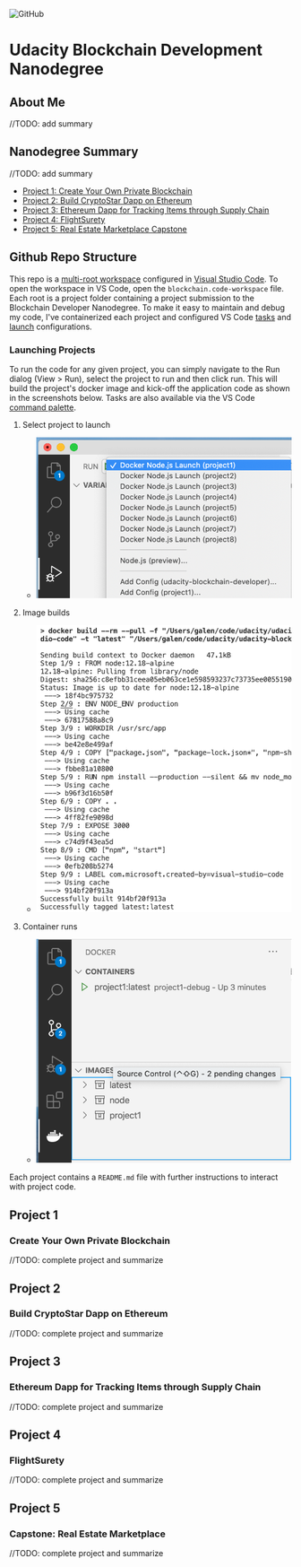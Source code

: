 ![GitHub](https://img.shields.io/github/license/galen211/udacity-blockchain-developer?style=flat-square)

# Udacity Blockchain Development Nanodegree

## About Me
//TODO: add summary

## Nanodegree Summary
//TODO: add summary

- [Project 1: Create Your Own Private Blockchain](#project-1)
- [Project 2: Build CryptoStar Dapp on Ethereum](#project-2)
- [Project 3: Ethereum Dapp for Tracking Items through Supply Chain](#project-3)
- [Project 4: FlightSurety](#project-4)
- [Project 5: Real Estate Marketplace Capstone](#project-5)

## Github Repo Structure
This repo is a [multi-root workspace](https://code.visualstudio.com/docs/editor/multi-root-workspaces) configured in [Visual Studio Code](https://code.visualstudio.com/).  To open the workspace in VS Code, open the `blockchain.code-workspace` file.  Each root is a project folder containing a project submission to the Blockchain Developer Nanodegree.  To make it easy to maintain and debug my code, I've containerized each project and configured VS Code [tasks](https://code.visualstudio.com/docs/editor/tasks) and [launch](https://code.visualstudio.com/docs/editor/debugging#_launch-configurations) configurations.

### Launching Projects
To run the code for any given project, you can simply navigate to the Run dialog (View > Run), select the project to run and then click run.  This will build the project's docker image and kick-off the application code as shown in the screenshots below.  Tasks are also available via the VS Code [command palette](https://code.visualstudio.com/docs/getstarted/userinterface#_command-palette).

1. Select project to launch
    - ![Launching project](/assets/home/launch.png)

2. Image builds
    - ![Building project image](/assets/home/build.png)

3. Container runs
    - ![Running project container](/assets/home/run.png)

Each project contains a `README.md` file with further instructions to interact with project code.

## Project 1
### Create Your Own Private Blockchain
//TODO: complete project and summarize

## Project 2
### Build CryptoStar Dapp on Ethereum
//TODO: complete project and summarize

## Project 3
### Ethereum Dapp for Tracking Items through Supply Chain
//TODO: complete project and summarize

## Project 4
### FlightSurety
//TODO: complete project and summarize

## Project 5
### Capstone: Real Estate Marketplace
//TODO: complete project and summarize
